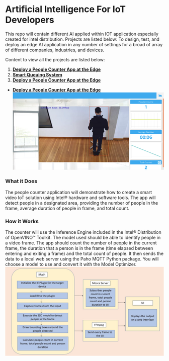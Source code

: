 # Artificial Intelligence For IoT Developers
This repo will contain different AI applied within IOT application especially created for intel distribution.
Projects are listed below:
To design, test, and deploy an edge AI application in any number of settings for a broad of array of different companies, industries, and devices.

Content to view all the projects are listed below:
  1. [**Deploy a People Counter App at the Edge**](https://github.com/asharn/artificial-intelligence-for-iot-developers/tree/master/people-counter-app#deploy-a-people-counter-app-at-the-edge)
  2. [**Smart Queuing System**](https://github.com/asharn/artificial-intelligence-for-iot-developers/tree/master/smart-queuing-system)
  3. [**Deploy a People Counter App at the Edge**](https://github.com/asharn/artificial-intelligence-for-iot-developers/tree/master/people-counter-app#deploy-a-people-counter-app-at-the-edge)


  - [**Deploy a People Counter App at the Edge**](https://github.com/asharn/artificial-intelligence-for-iot-developers/tree/master/people-counter-app#deploy-a-people-counter-app-at-the-edge)\
![people-counter-python](./people-counter-app/images/people-counter-image.png)
   ### What it Does
   The people counter application will demonstrate how to create a smart video IoT solution using Intel® hardware and software tools. The app will detect people in a designated area, providing the number of people in the frame, average duration of people in frame, and total count.

   ### How it Works
   The counter will use the Inference Engine included in the Intel® Distribution of OpenVINO™ Toolkit. The model used should be able to identify people in a video frame. The app should count the number of people in the current frame, the duration that a person is in the frame (time elapsed between entering and exiting a frame) and the total count of people. It then sends the data to a local web server using the Paho MQTT Python package.
   You will choose a model to use and convert it with the Model Optimizer.
![architectural diagram](./people-counter-app/images/arch_diagram.png)
